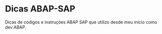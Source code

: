 # Dicas ABAP-SAP

 Dicas de códigos e instruções ABAP SAP que utilizo desde meu início como dev ABAP.

